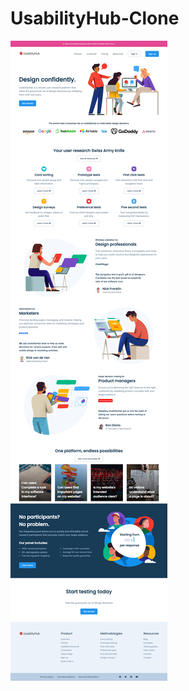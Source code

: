 # UsabilityHub-Clone
![Logo](Screenshot/screencapture-file-C-Users-Arnab-Mukherjee-Desktop-Web-Dev-Project-clone-index-html-2023-04-06-12_47_32.png)
